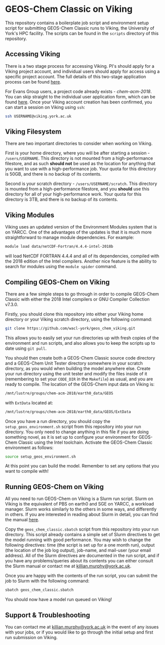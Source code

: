 # GEOS-Chem Classic on Viking
This repository contains a boilerplate job script and environment setup script for submitting GEOS-Chem Classic runs to Viking, the University of York's HPC facility. The scripts can be found in the `scripts` directory of this repository.

## Accessing Viking
There is a two stage process for accessing Viking. PI's should apply for a Viking project account, and individual users should apply for access using a specific project account. The full details of this two-stage application process can be found [here](https://wiki.york.ac.uk/display/RHPC/VK1%29+How+to+access+Viking).

For Evans Group users, a project code already exists - *chem-acm-2018*. You can skip straight to the individual user application form, which can be found [here](https://goo.gl/forms/0Uhl5sIOhFlYtZc63). Once your Viking account creation has been confirmed, you can start a session on Viking using `ssh`:

```bash
ssh USERNAME@viking.york.ac.uk
```

## Viking Filesystem
There are two important directories to consider when working on Viking.

First is your home directory, where you will be after starting a session - `/users/USERNAME`. This directory is not mounted from a high-performance filestore, and as such **should not** be used as the location for anything that you want to use with a high-performance job. Your quota for this directory is 50GB, and there is no backup of its contents.

Second is your scratch directory - `/users/USERNAME/scratch`. This directory is mounted from a high-performance filestore, and you **should** use this directory for all of your high-performance work. Your quota for this directory is 3TB, and there is no backup of its contents.

## Viking Modules
Viking uses an updated version of the Environment Modules system that is on YARCC. One of the advantages of the updates is that it is much more straightforward to manage module dependencies. For example:

```bash
module load data/netCDF-Fortran/4.4.4-intel-2018b
```

will load NetCDF FORTRAN 4.4.4 and all of its dependencies, compiled with the 2018 edition of the Intel compilers. Another nice feature is the ability to search for modules using the `module spider` command.

## Compiling GEOS-Chem on Viking
There are a few simple steps to go through in order to compile GEOS-Chem Classic with either the 2018 Intel compilers or GNU Compiler Collection v7.3.0.

Firstly, you should clone this repository into either your Viking home directory or your Viking scratch directory, using the following command:

```bash
git clone https://github.com/wacl-york/geos_chem_viking.git
```

This allows you to easily set your run directories up with fresh copies of the environment and run scripts, and also allows you to keep the scripts up to date using `git pull`.

You should then create both a GEOS-Chem Classic source code directory and a GEOS-Chem Unit Tester directory somewhere in your scratch directory, as you would when building the model anywhere else. Create your run directory using the unit tester and modify the files inside of it (remembering to set your `CODE_DIR` in the `Makefile`) as usual, and you are ready to compile. The location of the GEOS-Chem input data on Viking is:

```bash
/mnt/lustre/groups/chem-acm-2018/earth0_data/GEOS
```

with `ExtData` located at:

```bash
/mnt/lustre/groups/chem-acm-2018/earth0_data/GEOS/ExtData
```

Once you have a run directory, you should copy the `setup_geos_environment.sh` script from this repository into your run directory. You only need to change anything in this file if you are doing something novel, as it is set up to configure your environment for GEOS-Chem Classic using the Intel toolchain. Activate the GEOS-Chem Classic environment as follows:

```bash
source setup_geos_environment.sh
```

At this point you can build the model. Remember to set any options that you want to compile with!

## Running GEOS-Chem on Viking
All you need to run GEOS-Chem on Viking is a Slurm run script. Slurm on Viking is the equivalent of PBS on earth0 and SGE on YARCC, a workload manager. Slurm works similarly to the others in some ways, and differently in others. If you are interested in reading about Slurm in detail, you can find the manual [here](https://slurm.schedmd.com/).

Copy the `geos_chem_classic.sbatch` script from this repository into your run directory. This script already contains a simple set of Slurm directives to get the model running with good performance. You may wish to change the following directives: time (the script is set up for a one month run), output (the location of the job log output), job-name, and mail-user (your email address). All of the Slurm directives are documented in the run script, and if you have any problems/queries about its contents you can either consult the Slurm manual or contact me at <killian.murphy@york.ac.uk>.

Once you are happy with the contents of the run script, you can submit the job to Slurm with the following command:

```bash
sbatch geos_chem_classic.sbatch
```

You should now have a model run queued on Viking!

## Support & Troubleshooting
You can contact me at <killian.murphy@york.ac.uk> in the event of any issues with your jobs, or if you would like to go through the initial setup and first run submission on Viking.
